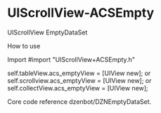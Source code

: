 # UIScrollView-ACSEmpty
UIScrollView  EmptyDataSet

How to use

Import
#import "UIScrollView+ACSEmpty.h"


self.tableView.acs_emptyView = [UIView new];
or 
self.scrollview.acs_emptyView = [UIView new];
or
self.collectView.acs_emptyView = [UIView new];


Core code reference dzenbot/DZNEmptyDataSet.
